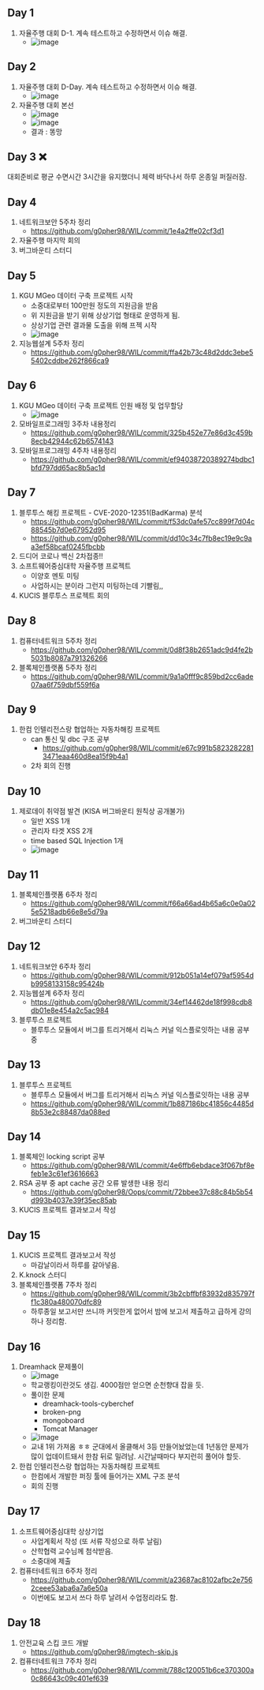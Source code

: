 ## Day 1
1. 자율주행 대회 D-1. 계속 테스트하고 수정하면서 이슈 해결.
    - ![image](https://user-images.githubusercontent.com/44149738/135823937-c2c61992-d132-4c9f-a14b-2cc1022b0df4.png)


## Day 2
1. 자율주행 대회 D-Day. 계속 테스트하고 수정하면서 이슈 해결.
    - ![image](https://user-images.githubusercontent.com/44149738/135824082-f9c47354-922a-47e1-a648-c81eb006dc0b.png)
2. 자율주행 대회 본선
    - ![image](https://user-images.githubusercontent.com/44149738/135824262-120f2da8-4e19-44fd-898d-0c6b8ba46a0a.png)
    - ![image](https://user-images.githubusercontent.com/44149738/135824542-76006e26-7f6a-4e85-8725-ee56636d481a.png)
    - 결과 : 똥망

## Day 3 ❌
대회준비로 평균 수면시간 3시간을 유지했더니 체력 바닥나서 하루 온종일 퍼질러잠.

## Day 4
1. 네트워크보안 5주차 정리
    - https://github.com/g0pher98/WIL/commit/1e4a2ffe02cf3d1
2. 자율주행 마지막 회의
3. 버그바운티 스터디

## Day 5
1. KGU MGeo 데이터 구축 프로젝트 시작
    - 소중대로부터 100만원 정도의 지원금을 받음
    - 위 지원금을 받기 위해 상상기업 형태로 운영하게 됨.
    - 상상기업 관련 결과물 도출을 위해 프젝 시작
    - ![image](https://user-images.githubusercontent.com/44149738/136318014-8cdac7d9-3c50-4e80-bfdb-90c4fb35cc9f.png)
2. 지능웹설계 5주차 정리
    - https://github.com/g0pher98/WIL/commit/ffa42b73c48d2ddc3ebe55402cddbe262f866ca9

## Day 6
1. KGU MGeo 데이터 구축 프로젝트 인원 배정 및 업무할당
    - ![image](https://user-images.githubusercontent.com/44149738/136318306-fa3297dd-d77f-4d00-bf58-4c7eaeaed812.png)
2. 모바일프로그래밍 3주차 내용정리
    - https://github.com/g0pher98/WIL/commit/325b452e77e86d3c459b8ecb42944c62b6574143
3. 모바일프로그래밍 4주차 내용정리
    - https://github.com/g0pher98/WIL/commit/ef94038720389274bdbc1bfd797dd65ac8b5ac1d

## Day 7
1. 블루투스 해킹 프로젝트 - CVE-2020-12351(BadKarma) 분석
    - https://github.com/g0pher98/WIL/commit/f53dc0afe57cc899f7d04c88545b7d0e67952d95
    - https://github.com/g0pher98/WIL/commit/dd10c34c7fb8ec19e9c9aa3ef58bcaf0245fbcbb
2. 드디어 코로나 백신 2차접종!!
3. 소프트웨어중심대학 자율주행 프로젝트
    - 이양호 멘토 미팅
    - 사업하시는 분이라 그런지 미팅하는데 기빨림,,
4. KUCIS 블루투스 프로젝트 회의

## Day 8
1. 컴퓨터네트워크 5주차 정리
    - https://github.com/g0pher98/WIL/commit/0d8f38b2651adc9d4fe2b5031b8087a791326266
2. 블록체인플랫폼 5주차 정리
    - https://github.com/g0pher98/WIL/commit/9a1a0fff9c859bd2cc6ade07aa6f759dbf559f6a

## Day 9
1. 한컴 인텔리전스랑 협업하는 자동차해킹 프로젝트
    - can 통신 및 dbc 구조 공부
        - https://github.com/g0pher98/WIL/commit/e67c991b58232822813471eaa460d8ea15f9b4a1
    - 2차 회의 진행

## Day 10
1. 제로데이 취약점 발견 (KISA 버그바운티 원칙상 공개불가)
    - 일반 XSS 1개
    - 관리자 타겟 XSS 2개
    - time based SQL Injection 1개
    - ![image](https://user-images.githubusercontent.com/44149738/136945348-fe5e435c-df98-413c-99a0-93ddfd91b648.png)

## Day 11
1. 블록체인플랫폼 6주차 정리
    - https://github.com/g0pher98/WIL/commit/f66a66ad4b65a6c0e0a025e5218adb66e8e5d79a
2. 버그바운티 스터디

## Day 12
1. 네트워크보안 6주차 정리
    - https://github.com/g0pher98/WIL/commit/912b051a14ef079af5954db9958133158c95424b
2. 지능웹설계 6주차 정리
    - https://github.com/g0pher98/WIL/commit/34ef14462de18f998cdb8db01e8e454a2c5ac984
3. 블루투스 프로젝트
    - 블루투스 모듈에서 버그를 트리거해서 리눅스 커널 익스플로잇하는 내용 공부중

## Day 13
1. 블루투스 프로젝트
    - 블루투스 모듈에서 버그를 트리거해서 리눅스 커널 익스플로잇하는 내용 공부
    - https://github.com/g0pher98/WIL/commit/1b887186bc41856c4485d8b53e2c88487da088ed

## Day 14
1. 블록체인 locking script 공부
    - https://github.com/g0pher98/WIL/commit/4e6ffb6ebdace3f067bf8efeb1e3c61ef3616663
2. RSA 공부 중 apt cache 공간 오류 발생한 내용 정리
    - https://github.com/g0pher98/Oops/commit/72bbee37c88c84b5b54d993b4037e39f35ec85ab
3. KUCIS 프로젝트 결과보고서 작성

## Day 15
1. KUCIS 프로젝트 결과보고서 작성
    - 마감날이라서 하루를 갈아넣음.
2. K.knock 스터디
3. 블록체인플랫폼 7주차 정리
    - https://github.com/g0pher98/WIL/commit/3b2cbffbf83932d835797ff1c380a480070dfc89
    - 하루종일 보고서만 쓰니까 커밋한게 없어서 밤에 보고서 제출하고 급하게 강의 하나 정리함.

## Day 16
1. Dreamhack 문제풀이
    - ![image](https://user-images.githubusercontent.com/44149738/137570679-94d58e3c-d9f8-43ed-98f2-836f8dddad7f.png)
    - 학교랭킹이란것도 생김. 4000점만 얻으면 순천향대 잡을 듯.
    - 풀이한 문제
        - dreamhack-tools-cyberchef
        - broken-png
        - mongoboard
        - Tomcat Manager
    - ![image](https://user-images.githubusercontent.com/44149738/137570739-3729af2e-2520-4062-a668-34f6108e060f.png)
    - 교내 1위 가져옴 ㅎㅎ 군대에서 올클해서 3등 만들어놨었는데 1년동안 문제가 많이 업데이트돼서 한참 뒤로 밀려남. 시간날때마다 부지런히 풀어야 할듯.
2. 한컴 인텔리전스랑 협업하는 자동차해킹 프로젝트
    - 한컴에서 개발한 퍼징 툴에 들어가는 XML 구조 분석
    - 회의 진행

## Day 17
1. 소프트웨어중심대학 상상기업
    - 사업계획서 작성 (또 서류 작성으로 하루 날림)
    - 산학협력 교수님께 첨삭받음.
    - 소중대에 제출
2. 컴퓨터네트워크 6주차 정리
    - https://github.com/g0pher98/WIL/commit/a23687ac8102afbc2e7562ceee53aba6a7a6e50a
    - 이번에도 보고서 쓰다 하루 날려서 수업정리라도 함.

## Day 18
1. 안전교육 스킵 코드 개발
    - https://github.com/g0pher98/imgtech-skip.js
2. 컴퓨터네트워크 7주차 정리
    - https://github.com/g0pher98/WIL/commit/788c120051b6ce370300a0c86643c09c401ef639
